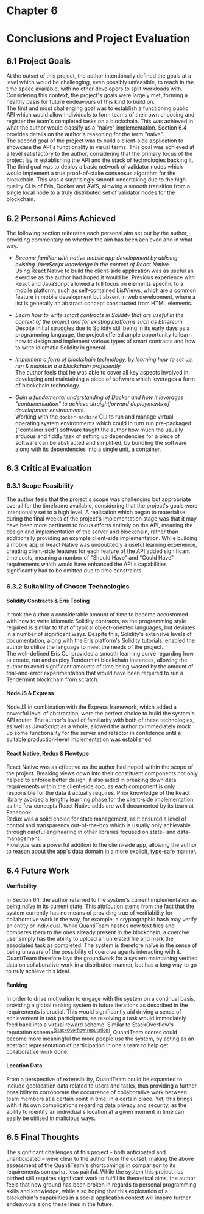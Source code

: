 # Chapter 6
# Conclusions and Project Evaluation

## 6.1 Project Goals
At the outset of this project, the author intentionally defined the goals at a level which would be challenging, even possibly unfeasible, to reach in the time space available, with no other developers to split workloads with. Considering this context, the project's goals were largely met, forming a healthy basis for future endeavours of this kind to build on.  
The first and most challenging goal was to establish a functioning public API which would allow individuals to form teams of their own choosing and register the team's completed tasks on a blockchain. This was achieved in what the author would classify as a "naïve" implementation. Section 6.4 provides details on the author's reasoning for the term  "naïve".  
The second goal of the project was to build a client-side application to showcase the API's functionality in visual terms. This goal was achieved at a level satisfactory to the author, considering that the primary focus of the project lay in establishing the API and the stack of technologies backing it.  
The third goal was to deploy a basic network of validator nodes which would implement a true proof-of-stake consensus algorithm for the blockchain. This was a surprisingly smooth undertaking due to the high quality CLIs of Eris, Docker and AWS, allowing a smooth transition from a single local node to a truly distributed set of validator nodes for the blockchain.


## 6.2 Personal Aims Achieved
The following section reiterates each personal aim set out by the author, providing commentary on whether the aim has been achieved and in what way.

- _Become familiar with native mobile app development by utilising existing JavaScript knowledge in the context of React Native._  
Using React Native to build the client-side application was as useful an exercise as the author had hoped it would be. Previous experience with React and JavaScript allowed a full focus on elements specific to a mobile platform, such as self-contained ListViews, which are a common feature in mobile development but absent in web development, where a list is generally an abstract concept constructed from HTML elements.

- _Learn how to write smart contracts in Solidity that are useful in the context of the project and for existing platforms such as Ethereum._  
Despite initial struggles due to Solidity still being in its early days as a programming language, the project offered ample opportunity to learn how to design and implement various types of smart contracts and how to write idiomatic Solidity in general.

- _Implement a form of blockchain technology, by learning how to set up, run & maintain a a blockchain proficiently._  
The author feels that he was able to cover all key aspects involved in developing and maintaining a piece of software which leverages a form of blockchain technology.

- _Gain a fundamental understanding of Docker and how it leverages "containerisation" to achieve straightforward deployments of development environments._  
Working with the `docker-machine` CLI to run and manage virtual operating system environments which could in turn run pre-packaged ("containerised") software taught the author how much the usually arduous and fiddly task of setting up dependencies for a piece of software can be abstracted and simplified, by bundling the software along with its dependencies into a single unit, a container.


## 6.3 Critical Evaluation
### 6.3.1 Scope Feasibility
The author feels that the project's scope was challenging but appropriate overall for the timeframe available, considering that the project's goals were intentionally set to a high level. A realisation which began to materialise during the final weeks of the project's implementation stage was that it may have been more pertinent to focus efforts entirely on the API, meaning the design and implementation of the server and blockchain, rather than additionally providing an example client-side implementation. While building a mobile app in React Native was undoubtedly a useful learning experience, creating client-side features for each feature of the API added significant time costs, meaning a number of "Should Have" and "Could Have" requirements which would have enhanced the API's capabilities significantly had to be omitted due to time constraints.


### 6.3.2 Suitability of Chosen Technologies
#### Solidity Contracts & Eris Tooling
It took the author a considerable amount of time to become accustomed with how to write idiomatic Solidity contracts, as the programming style required is similar to that of typical object-oriented languages, but deviates in a number of significant ways. Despite this, Solidity's extensive levels of documentation, along with the Eris platform's Solidity tutorials, enabled the author to utilise the language to meet the needs of the project.  
The well-defined Eris CLI provided a smooth learning curve regarding how to create, run and deploy Tendermint blockchain instances, allowing the author to avoid significant amounts of time being wasted by the amount of trial-and-error experimentation that would have been required to run a Tendermint blockchain from scratch.

#### NodeJS & Express
NodeJS in combination with the Express framework, which added a powerful level of abstraction, were the perfect choice to build the system's API router. The author's level of familiarity with both of these technologies, as well as JavaScript as a whole, allowed the author to immediately mock up some functionality for the server and refactor in confidence until a suitable production-level implementation was established.

#### React Native, Redux & Flowtype
React Native was as effective as the author had hoped within the scope of the project. Breaking views down into their constituent components not only helped to enforce better design, it also aided in breaking down data requirements within the client-side app, as each component is only responsible for the data it actually requires. Prior knowledge of the React library avoided a lengthy learning phase for the client-side implementation, as the few concepts React Native adds are well documented by its team at Facebook.  
Redux was a solid choice for state management, as it ensured a level of control and transparency out-of-the-box which is usually only achievable through careful engineering in other libraries focused on state- and data-management.  
Flowtype was a powerful addition to the client-side app, allowing the author to reason about the app's data domain in a more explicit, type-safe manner.


## 6.4 Future Work
#### Verifiability
In Section 6.1, the author referred to the system's current implementation as being naïve in its current state. This attribution stems from the fact that the system currently has no means of providing true of verifiability for collaborative work in the way, for example, a cryptographic hash may verify an entity or individual. While QuantiTeam hashes new text files and compares them to the ones already present in the blockchain, a coercive user simply has the ability to upload an unrelated file and mark the associated task as completed. The system is therefore naïve in the sense of being unaware of the possibility of coercive agents interacting with it. QuantiTeam therefore lays the groundwork for a system maintaining verified data on collaborative work in a distributed manner, but has a long way to go to truly achieve this ideal.

#### Ranking
In order to drive motivation to engage with the system on a continual basis, providing a global ranking system in future iterations as described in the requirements is crucial. This would significantly aid driving a sense of achievement in task participants, as resolving a task would immediately feed back into a virtual reward scheme. Similar to StackOverflow's reputation scheme<sup>[(StackOverflow reputation)](http://stackoverflow.com/help/whats-reputation)</sup>, QuantiTeam scores could become more meaningful the more people use the system, by acting as an abstract representation of participation in one's team to help get collaborative work done.

#### Location Data
From a perspective of extensibility, QuantiTeam could be expanded to include geolocation data related to users and tasks, thus providing a further possibility to corroborate the occurrence of collaborative work between team members at a certain point in time, in a certain place. Yet, this brings with it its own complications regarding data privacy and security, as the ability to identify an individual's location at a given moment in time can easily be utilised in malicious ways.


## 6.5 Final Thoughts
The significant challenges of this project - both anticipated and unanticipated – were clear to the author from the outset, making the above assessment of the QuantiTeam's shortcomings in comparison to its requirements somewhat less painful. While the system this project has birthed still requires significant work to fulfill its theoretical aims, the author feels that new ground has been broken in regards to personal programming skills and knowledge, while also hoping that this exploration of a blockchain's capabilities in a social application context will inspire further endeavours along these lines in the future.
